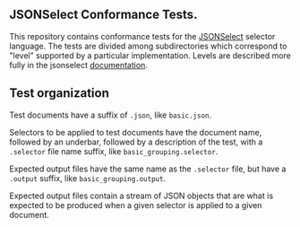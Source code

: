 ## JSONSelect Conformance Tests.

This repository contains conformance tests for the
[JSONSelect](http://jsonselect.org) selector language.  The tests
are divided among subdirectories which correspond to "level" supported
by a particular implementation.  Levels are described more fully in the 
jsonselect [documentation](http://jsonselect.org/#docs).

## Test organization

Test documents have a suffix of `.json`, like `basic.json`.

Selectors to be applied to test documents have the document name,
followed by an underbar, followed by a description of the test, with
a `.selector` file name suffix, like `basic_grouping.selector`.

Expected output files have the same name as the `.selector` file, 
but have a `.output` suffix, like `basic_grouping.output`.

Expected output files contain a stream of JSON objects that are what
is expected to be produced when a given selector is applied to a given
document.
